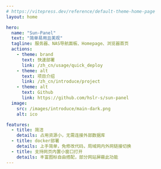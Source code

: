 ```yaml
---
# https://vitepress.dev/reference/default-theme-home-page
layout: home

hero:
  name: "Sun-Panel"
  text: "简单易用且美观"
  tagline: 服务器、NAS导航面板、Homepage、浏览器首页
  actions:
    - theme: brand
      text: 快速部署
      link: /zh_cn/usage/quick_deploy
    - theme: alt
      text: 项目介绍
      link: /zh_cn/introduce/project
    - theme: alt
      text: Github
      link: https://github.com/hslr-s/sun-panel
  image:
    src: /images/introduce/main-dark.png
    alt: ico

features:
  - title: 简洁
    details: 占用资源小，无需连接外部数据库
  - title: docker部署
    details: 上手简单，免修改代码，局域网内外网链接切换
  - title: 支持网页内置小窗口打开
    details: 丰富图标自由搭配，部分网站屏蔽此功能
---
```




<style>
:root {
  --vp-home-hero-name-color: transparent;
  --vp-home-hero-name-background: -webkit-linear-gradient(120deg, #bd34fe 30%, #41d1ff);

  /* --vp-home-hero-image-background-image: linear-gradient(-45deg, #41d1ff 10%, #bd34fe 10%); */
  --vp-home-hero-image-filter: blur(40px);
}

@media (min-width: 640px) {
  :root {
    --vp-home-hero-image-filter: blur(56px);
  }
}

@media (min-width: 960px) {
  :root {
    --vp-home-hero-image-filter: blur(72px);
  }
}
</style>